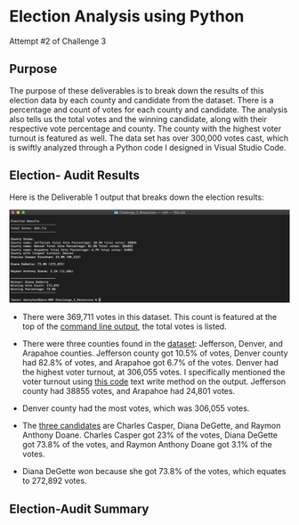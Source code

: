 # Election Analysis using Python
Attempt #2 of Challenge 3

##  Purpose
The purpose of these deliverables is to break down the results of this election data by each county and candidate from the dataset. There is a percentage and count of votes for each county and candidate. The analysis also tells us the total votes and the winning candidate, along with their respective vote percentage and county. The county with the highest voter turnout is featured as well. The data set has over 300,000 votes cast, which is swiftly analyzed through a Python code I designed in Visual Studio Code.
 
## Election- Audit Results

Here is the Deliverable 1 output that breaks down the election results: 

![Deliverable 1](https://github.com/nyhandan/Challenge_3_Python_Election_Analysis_/blob/main/Challenge_3_Resources/Resources/Deliverable%201.png)


- There were 369,711 votes in this dataset. This count is featured at the top of the [command line output](https://github.com/nyhandan/Challenge_3_Python_Election_Analysis_/blob/main/Challenge_3_Resources/Resources/Deliverable%201.png), the total votes is listed.

- There were three counties found in the [dataset](https://github.com/nyhandan/Challenge_3_Python_Election_Analysis_/blob/main/Challenge_3_Resources/election_results.csv): Jefferson, Denver, and Arapahoe counties. Jefferson county got 10.5% of votes, Denver county had 82.8% of votes, and Arapahoe got 6.7% of the votes. Denver had the highest voter turnout, at 306,055 votes. I specifically mentioned the voter turnout using [this code](https://courses.bootcampspot.com/courses/1018/pages/3-dot-6-3-write-the-winning-candidates-results-to-a-text-file?module_item_id=396013) text write method on the output. Jefferson county had 38855 votes, and Arapahoe had 24,801 votes. 

- Denver county had the most votes, which was 306,055 votes. 

- The [three candidates](https://github.com/nyhandan/Challenge_3_Python_Election_Analysis_/blob/main/Challenge_3_Resources/election_results.csv) are Charles Casper, Diana DeGette, and Raymon Anthony Doane. Charles Casper got 23% of the votes, Diana DeGette got 73.8% of the votes, and Raymon Anthony Doane got 3.1% of the votes. 

- Diana DeGette won because she got 73.8% of the votes, which equates to 272,892 votes.

## Election-Audit Summary
